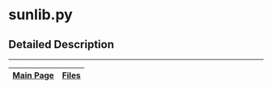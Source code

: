# sunlib.py #



## Detailed Description ##




---
| [Main Page](ambhas.md) | [Files](ambhas_files.md) |
|:-----------------------|:-------------------------|